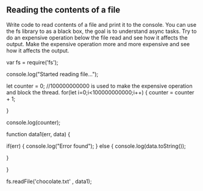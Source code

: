 ## Reading the contents of a file

Write code to read contents of a file and print it to the console. 
You can use the fs library to as a black box, the goal is to understand async tasks. 
Try to do an expensive operation below the file read and see how it affects the output. 
Make the expensive operation more and more expensive and see how it affects the output. 


var fs = require('fs');


console.log("Started reading file...");


let counter = 0;
//100000000000 is used to make the expensive operation and block the thread.
for(let i=0;i<100000000000;i++)
  {
    counter = counter + 1;

  }

console.log(counter);


function data1(err, data)
{

  if(err)
  {
    console.log("Error found");
  }
  else
  {
    console.log(data.toString());
    
  }
  
}


fs.readFile('chocolate.txt' , data1);

